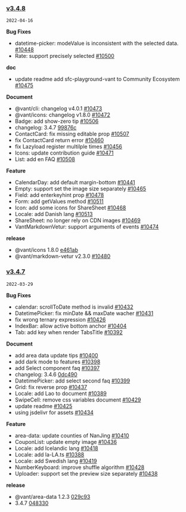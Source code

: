 ### [v3.4.8](https://github.com/youzan/vant/compare/v3.4.7...v3.4.8)

`2022-04-16`

**Bug Fixes**

- datetime-picker: modeValue is inconsistent with the selected data. [#10448](https://github.com/youzan/vant/issues/10448)
- Rate: support precisely selected [#10500](https://github.com/youzan/vant/issues/10500)

**doc**

- update readme add sfc-playground-vant to Community Ecosystem [#10475](https://github.com/youzan/vant/issues/10475)

**Document**

- @vant/cli: changelog v4.0.1 [#10473](https://github.com/youzan/vant/issues/10473)
- @vant/icons: changelog v1.8.0 [#10472](https://github.com/youzan/vant/issues/10472)
- Badge: add show-zero tip [#10506](https://github.com/youzan/vant/issues/10506)
- changelog: 3.4.7 [99876c](https://github.com/youzan/vant/commit/99876cfb7c203b5a37fcef1220eeee55d02772cd)
- ContactCard: fix missing editable prop [#10507](https://github.com/youzan/vant/issues/10507)
- fix ContactCard return error [#10460](https://github.com/youzan/vant/issues/10460)
- fix Lazyload register multilple times [#10456](https://github.com/youzan/vant/issues/10456)
- Icons: update contribution guide [#10471](https://github.com/youzan/vant/issues/10471)
- List: add en FAQ [#10508](https://github.com/youzan/vant/issues/10508)

**Feature**

- CalendarDay: add default margin-bottom [#10441](https://github.com/youzan/vant/issues/10441)
- Empty: support set the image size separately [#10465](https://github.com/youzan/vant/issues/10465)
- Field: add enterkeyhint prop [#10478](https://github.com/youzan/vant/issues/10478)
- Form: add getValues method [#10511](https://github.com/youzan/vant/issues/10511)
- Icon: add some icons for ShareSheet [#10468](https://github.com/youzan/vant/issues/10468)
- Locale: add Danish lang [#10513](https://github.com/youzan/vant/issues/10513)
- ShareSheet: no longer rely on CDN images [#10469](https://github.com/youzan/vant/issues/10469)
- VantMarkdownVetur: support arguments of events [#10474](https://github.com/youzan/vant/issues/10474)

**release**

- @vant/icons 1.8.0 [e461ab](https://github.com/youzan/vant/commit/e461abaafaea45ee6ba5eb06145618867a3ff7cf)
- @vant/markdown-vetur v2.3.0 [#10480](https://github.com/youzan/vant/issues/10480)
### [v3.4.7](https://github.com/youzan/vant/compare/v3.4.6...v3.4.7)

`2022-03-29`

**Bug Fixes**

- calendar: scrollToDate method is invalid [#10432](https://github.com/youzan/vant/issues/10432)
- DatetimePicker: fix minDate && maxDate wacher [#10431](https://github.com/youzan/vant/issues/10431)
- fix wrong ternary expression [#10426](https://github.com/youzan/vant/issues/10426)
- IndexBar: allow active bottom anchor [#10404](https://github.com/youzan/vant/issues/10404)
- Tab: add key when render TabsTitle [#10392](https://github.com/youzan/vant/issues/10392)

**Document**

- add area data update tips [#10400](https://github.com/youzan/vant/issues/10400)
- add dark mode to features [#10398](https://github.com/youzan/vant/issues/10398)
- add Select component faq [#10397](https://github.com/youzan/vant/issues/10397)
- changelog: 3.4.6 [0dc490](https://github.com/youzan/vant/commit/0dc490c9bca4206b4050824bf707094027ed5872)
- DatetimePicker: add select second faq [#10399](https://github.com/youzan/vant/issues/10399)
- Grid: fix reverse prop [#10437](https://github.com/youzan/vant/issues/10437)
- Locale: add Lao to document [#10389](https://github.com/youzan/vant/issues/10389)
- SwipeCell: remove css variables document [#10429](https://github.com/youzan/vant/issues/10429)
- update readme [#10425](https://github.com/youzan/vant/issues/10425)
- using jsdelivr for assets [#10434](https://github.com/youzan/vant/issues/10434)

**Feature**

- area-data: update counties of NanJing [#10410](https://github.com/youzan/vant/issues/10410)
- CouponList: update empty image [#10436](https://github.com/youzan/vant/issues/10436)
- Locale: add Icelandic lang [#10418](https://github.com/youzan/vant/issues/10418)
- Locale: add la-LA.ts [#10388](https://github.com/youzan/vant/issues/10388)
- Locale: add Swedish lang [#10419](https://github.com/youzan/vant/issues/10419)
- NumberKeyboard: improve shuffle algorithm [#10428](https://github.com/youzan/vant/issues/10428)
- Uploader: support set the preview size separately [#10438](https://github.com/youzan/vant/issues/10438)

**release**

- @vant/area-data 1.2.3 [029c93](https://github.com/youzan/vant/commit/029c93a4669ff3ee4d88615adb000668535f46d0)
- 3.4.7 [048330](https://github.com/youzan/vant/commit/0483305eddd424a3a0343566461d35d659947646)
